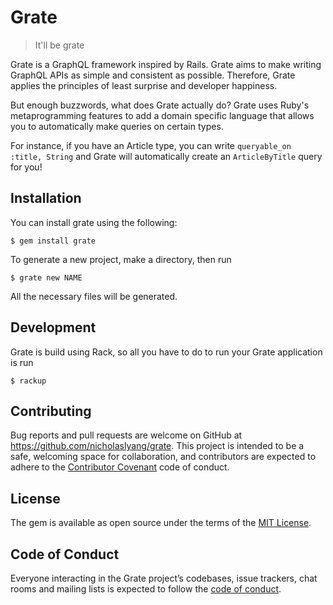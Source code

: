 # Grate

> It'll be grate

Grate is a GraphQL framework inspired by Rails. Grate aims to make
writing GraphQL APIs as simple and consistent as possible. Therefore,
Grate applies the principles of least surprise and developer happiness.

But enough buzzwords, what does Grate actually do? Grate uses
Ruby's metaprogramming features to add a domain specific language that
allows you to automatically make queries on certain types.

For instance, if you have an Article type, you can write `queryable_on
:title, String` and Grate will automatically create an
`ArticleByTitle` query for you!

## Installation

You can install grate using the following:

    $ gem install grate
	
To generate a new project, make a directory, then run

    $ grate new NAME
	
All the necessary files will be generated.

## Development

Grate is build using Rack, so all you have to do to run your Grate application is run 

    $ rackup

## Contributing

Bug reports and pull requests are welcome on GitHub at
https://github.com/nicholaslyang/grate. This project is intended to
be a safe, welcoming space for collaboration, and contributors are
expected to adhere to the [Contributor
Covenant](http://contributor-covenant.org) code of conduct.

## License

The gem is available as open source under the terms of the [MIT License](https://opensource.org/licenses/MIT).

## Code of Conduct

Everyone interacting in the Grate project’s codebases, issue
trackers, chat rooms and mailing lists is expected to follow the [code
of
conduct](https://github.com/nicholaslyang/grate/blob/master/CODE_OF_CONDUCT.md).
